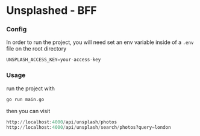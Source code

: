 # Unsplashed - BFF

### Config

In order to run the project, you will need set an env variable inside of
a ```.env``` file on the root directory

```js
UNSPLASH_ACCESS_KEY=your-access-key
```

### Usage

run the project with

```bash
go run main.go
```

then you can visit

```python
http://localhost:4000/api/unsplash/photos
http://localhost:4000/api/unsplash/search/photos?query=london
```
